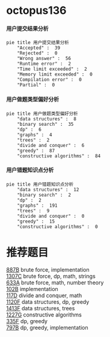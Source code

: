 # octopus136

<!-- tabs:start -->



#### **用户提交结果分析**

```mermaid
pie title 用户提交结果分析
    "Accepted" :  39
    "Rejected" :  0
    "Wrong answer" :  56
    "Runtime error" :  2
    "Time limit exceeded" :  2
    "Memory limit exceeded" :  0
    "Compilation error" :  0
    "Partial" :  0
```

#### **用户做题类型偏好分析**

```mermaid
pie title 用户做题类型偏好分析
    "data structures" :  8
    "binary search" :  35
    "dp" :  6
    "graphs" :  4
    "trees" :  2
    "divide and conquer" :  6
    "greedy" :  87
    "constructive algorithms" :  84
```
#### **用户错题知识点分析**

```mermaid
pie title 用户错题知识点分析
    "data structures" :  12
    "binary search" :  2
    "dp" :  2
    "graphs" :  191
    "trees" :  9
    "divide and conquer" :  0
    "greedy" :  15
    "constructive algorithms" :  0
```



<!-- tabs:end -->
# 推荐题目
[887B](https://codeforces.com/contest/887/problem/B)		brute force,
                        implementation		  
[1307C](https://codeforces.com/contest/1307/problem/C)		brute force,
                        dp,
                        math,
                        strings		  
[633A](https://codeforces.com/contest/633/problem/A)		brute force,
                        math,
                        number theory		  
[102B](https://codeforces.com/contest/102/problem/B)		implementation		  
[117D](https://codeforces.com/contest/117/problem/D)		divide and conquer,
                        math		  
[1120F](https://codeforces.com/contest/1120/problem/F)		data structures,
                        dp,
                        greedy		  
[1413F](https://codeforces.com/contest/1413/problem/F)		data structures,
                        trees		  
[1227G](https://codeforces.com/contest/1227/problem/G)		constructive algorithms		  
[335F](https://codeforces.com/contest/335/problem/F)		dp,
                        greedy		  
[797B](https://codeforces.com/contest/797/problem/B)		dp,
                        greedy,
                        implementation		  
